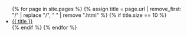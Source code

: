 <ul>
  {% for page in site.pages %}
    {% assign title = page.url | remove_first: "/" | replace "/", " " | remove ".html"  %}
    {% if title.size == 10 %}
      <li><a href="{{ page.url | relative_url }}">{{ title }}</a></li>
    {% endif %}
  {% endfor %}
</ul>
